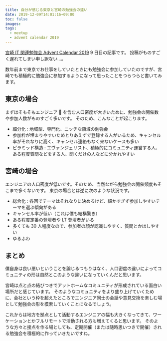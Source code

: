 ```yaml
---
title: 自分が感じる東京と宮崎の勉強会の違い
date: 2019-12-09T14:01:16+09:00
toc: false
images:
tags:
  - meetup
  - advent calendar 2019
---
```


[宮崎 IT 関連勉強会 Advent Calendar 2019](https://qiita.com/advent-calendar/2019/miyazaki) 9 日目の記事です。
投稿がものすごく遅れてしまい申し訳ない…。

数年前まで東京でお仕事をしていたときにも勉強会に参加していたのですが、宮崎でも積極的に勉強会に参加するようになって思ったことをつらつらと書いてみます。

## 東京の場合

まずはそもそもエンジニア  を含む人口密度が大きいために、勉強会の開催数や参加人数がものすごく多いです。
そのため、こんなことが起こります。

- 細分化 : 地域型、専門化、ニッチな領域の勉強会
- 参加枠が埋まりやすいためとりあえずで登録する人がいるため、キャンセル率がそれなりに高く、キャンセル連絡もなく来ないケースも多い
- ピラミッド構造 : エヴァンジェリスト、積極的にコミュニティ運営する人、ある程度質問などをする人、聞くだけの人などに分かれやすい

## 宮崎の場合

エンジニアの人口密度が低いです。そのため、当然ながら勉強会の開催頻度もそこまで多くないです。
東京の場合とは逆に次のような状況です。

- 総合化 : 各回でテーマはそれなりに決めるけど、細かすぎず参加しやすいテーマを選ぶ傾向がある
- キャンセル率が低い（これは僕も結構驚き）
- ある程度定番の登壇者や LT 登壇者がいる
- 多くても 30 人程度なので、参加者の顔が認識しやすく、質問とかはしやすい
- ゆるふわ

## まとめ

僕自身は良い悪いということを論じるつもりはなく、人口密度の違いによってコミュニティの形は自然とこのような違いになっていくんだと思います。

宮崎は点と点の結びつきでアットホームなコミュニティが形成されている面白い場所だと感じています。
そのようなコミュニティをより盛り上げていくために、会社という枠を超えたところでエンジニア同士の会話や意見交換を楽しむ場として勉強会の形を模索していくことになるでしょう。

これからは地方を拠点として活動するエンジニアの幅も大きくなってきて、ワーケーションとかフルリモートで活動される方も増えてくると思います。
そのような方々と接点を作る場としても、定期開催（または随時思いつきで開催）される勉強会を積極的に作っていきたいですね。
